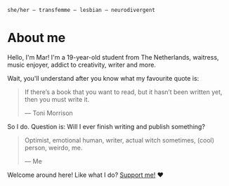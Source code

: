 `she/her — transfemme — lesbian — neurodivergent`
# About me
Hello, I'm Mar! I'm a 19-year-old student from The Netherlands, waitress, music enjoyer, addict to creativity, writer and more.

Wait, you'll understand after you know what my favourite quote is:

> If there’s a book that you want to read, but it hasn’t been written yet, then you must write it.
> 
> ― Toni Morrison

So I do. Question is: Will I ever finish writing and publish something?

> Optimist, emotional human, writer, actual witch sometimes, (cool) person, weirdo, me.
> 
> ― Me

Welcome around here! Like what I do? [Support me!](/?p=support) ❤️